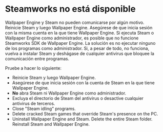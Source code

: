 # Steamworks no está disponible

Wallpaper Engine y Steam no pueden comunicarse por algún motivo. Reinicie Steam y luego Wallpaper Engine. Asegúrese de que inicia sesión con la misma cuenta en la que tiene Wallpaper Engine. Si ejecuta Steam o Wallpaper Engine como administrador, es posible que no funcione Steamworks SDK de Wallpaper Engine. La solución es no ejecutar ninguno de los programas como administrador. Si, a pesar de todo, no funciona, vuelva a instalar Steam y deshágase de cualquier antivirus que bloquee la comunicación entre programas.

Pruebe a hacer lo siguiente:

* Reinicie Steam y luego Wallpaper Engine.
* Asegúrese de que inicia sesión con la cuenta de Steam en la que tiene Wallpaper Engine.
* **No** abra Steam ni Wallpaper Engine como administrador.
* Excluya el directorio de Steam del antivirus o desactive cualquier antivirus de terceros.
* Close "Steam idling" programs.
* Delete cracked Steam games that override Steam's presence on the PC.
* Uninstall Wallpaper Engine and Steam. Delete the entire Steam folder. Reinstall Steam and Wallpaper Engine.
